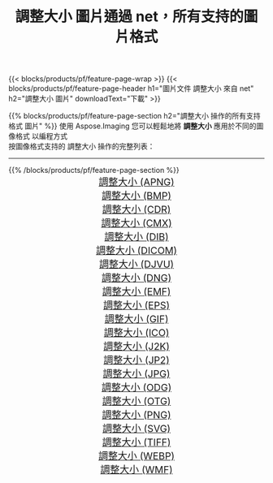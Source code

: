 ﻿---
title: 調整大小 圖片通過 net，所有支持的圖片格式 
weight: 3920
url: /zh-hant/net/resize 
lang: zh-hant
langdirlevel: 2
locales: zh-hans,ja,it,ru,de,es,fr,nl,id,lt,pl,pt,vi,tr,ko,zh-hant,ar,hi,th,sv,cs,uk,he
description: 使用 Aspose.Imaging 你可以輕鬆地通過 net 獲取 調整大小 圖像
---

{{< blocks/products/pf/feature-page-wrap >}}
{{< blocks/products/pf/feature-page-header h1="圖片文件 調整大小 來自 net" h2="調整大小 圖片" downloadText="下載" >}}


{{% blocks/products/pf/feature-page-section  h2="調整大小 操作的所有支持格式 圖片" %}}
使用 Aspose.Imaging 您可以輕鬆地將 **調整大小** 應用於不同的圖像格式 以編程方式
<br/>
按圖像格式支持的 調整大小 操作的完整列表：
<hr/>
{{% /blocks/products/pf/feature-page-section %}}
<div class="container-fluid productfamilypage bg-gray">
    <div class="convertypes bg-gray agp-content section">
        <div class="container">
		<div class="row other-converters" style="gap: 10px;font-size: 19px;text-align:center;">
		    <div class='col-md-2 other-converter remove-lp remove-rp'><a href="/imaging/zh-hant/net/resize/apng" style="padding:15px;">調整大小 (APNG)</a></div><div class='col-md-2 other-converter remove-lp remove-rp'><a href="/imaging/zh-hant/net/resize/bmp" style="padding:15px;">調整大小 (BMP)</a></div><div class='col-md-2 other-converter remove-lp remove-rp'><a href="/imaging/zh-hant/net/resize/cdr" style="padding:15px;">調整大小 (CDR)</a></div><div class='col-md-2 other-converter remove-lp remove-rp'><a href="/imaging/zh-hant/net/resize/cmx" style="padding:15px;">調整大小 (CMX)</a></div><div class='col-md-2 other-converter remove-lp remove-rp'><a href="/imaging/zh-hant/net/resize/dib" style="padding:15px;">調整大小 (DIB)</a></div><div class='col-md-2 other-converter remove-lp remove-rp'><a href="/imaging/zh-hant/net/resize/dicom" style="padding:15px;">調整大小 (DICOM)</a></div><div class='col-md-2 other-converter remove-lp remove-rp'><a href="/imaging/zh-hant/net/resize/djvu" style="padding:15px;">調整大小 (DJVU)</a></div><div class='col-md-2 other-converter remove-lp remove-rp'><a href="/imaging/zh-hant/net/resize/dng" style="padding:15px;">調整大小 (DNG)</a></div><div class='col-md-2 other-converter remove-lp remove-rp'><a href="/imaging/zh-hant/net/resize/emf" style="padding:15px;">調整大小 (EMF)</a></div><div class='col-md-2 other-converter remove-lp remove-rp'><a href="/imaging/zh-hant/net/resize/eps" style="padding:15px;">調整大小 (EPS)</a></div><div class='col-md-2 other-converter remove-lp remove-rp'><a href="/imaging/zh-hant/net/resize/gif" style="padding:15px;">調整大小 (GIF)</a></div><div class='col-md-2 other-converter remove-lp remove-rp'><a href="/imaging/zh-hant/net/resize/ico" style="padding:15px;">調整大小 (ICO)</a></div><div class='col-md-2 other-converter remove-lp remove-rp'><a href="/imaging/zh-hant/net/resize/j2k" style="padding:15px;">調整大小 (J2K)</a></div><div class='col-md-2 other-converter remove-lp remove-rp'><a href="/imaging/zh-hant/net/resize/jp2" style="padding:15px;">調整大小 (JP2)</a></div><div class='col-md-2 other-converter remove-lp remove-rp'><a href="/imaging/zh-hant/net/resize/jpg" style="padding:15px;">調整大小 (JPG)</a></div><div class='col-md-2 other-converter remove-lp remove-rp'><a href="/imaging/zh-hant/net/resize/odg" style="padding:15px;">調整大小 (ODG)</a></div><div class='col-md-2 other-converter remove-lp remove-rp'><a href="/imaging/zh-hant/net/resize/otg" style="padding:15px;">調整大小 (OTG)</a></div><div class='col-md-2 other-converter remove-lp remove-rp'><a href="/imaging/zh-hant/net/resize/png" style="padding:15px;">調整大小 (PNG)</a></div><div class='col-md-2 other-converter remove-lp remove-rp'><a href="/imaging/zh-hant/net/resize/svg" style="padding:15px;">調整大小 (SVG)</a></div><div class='col-md-2 other-converter remove-lp remove-rp'><a href="/imaging/zh-hant/net/resize/tiff" style="padding:15px;">調整大小 (TIFF)</a></div><div class='col-md-2 other-converter remove-lp remove-rp'><a href="/imaging/zh-hant/net/resize/webp" style="padding:15px;">調整大小 (WEBP)</a></div><div class='col-md-2 other-converter remove-lp remove-rp'><a href="/imaging/zh-hant/net/resize/wmf" style="padding:15px;">調整大小 (WMF)</a></div>
                </div>
        </div>
    </div>
</div>
<br/>
